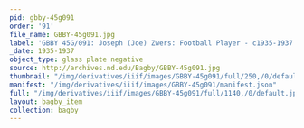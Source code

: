 ```yaml
---
pid: gbby-45g091
order: '91'
file_name: GBBY-45g091.jpg
label: 'GBBY 45G/091: Joseph (Joe) Zwers: Football Player - c1935-1937'
_date: 1935-1937
object_type: glass plate negative
source: http://archives.nd.edu/Bagby/GBBY-45g091.jpg
thumbnail: "/img/derivatives/iiif/images/GBBY-45g091/full/250,/0/default.jpg"
manifest: "/img/derivatives/iiif/images/GBBY-45g091/manifest.json"
full: "/img/derivatives/iiif/images/GBBY-45g091/full/1140,/0/default.jpg"
layout: bagby_item
collection: bagby
---
```

